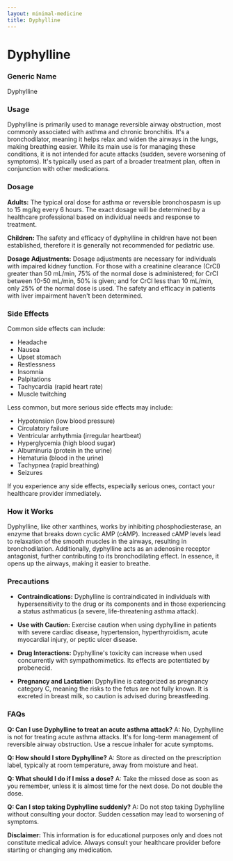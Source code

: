 ```yaml
---
layout: minimal-medicine
title: Dyphylline
---
```


# Dyphylline
### Generic Name
Dyphylline

### Usage
Dyphylline is primarily used to manage reversible airway obstruction, most commonly associated with asthma and chronic bronchitis.  It's a bronchodilator, meaning it helps relax and widen the airways in the lungs, making breathing easier.  While its main use is for managing these conditions, it is not intended for acute attacks (sudden, severe worsening of symptoms).  It's typically used as part of a broader treatment plan, often in conjunction with other medications.

### Dosage

**Adults:** The typical oral dose for asthma or reversible bronchospasm is up to 15 mg/kg every 6 hours.  The exact dosage will be determined by a healthcare professional based on individual needs and response to treatment.

**Children:** The safety and efficacy of dyphylline in children have not been established, therefore it is generally not recommended for pediatric use.

**Dosage Adjustments:**  Dosage adjustments are necessary for individuals with impaired kidney function.  For those with a creatinine clearance (CrCl) greater than 50 mL/min, 75% of the normal dose is administered; for CrCl between 10-50 mL/min, 50% is given; and for CrCl less than 10 mL/min, only 25% of the normal dose is used.  The safety and efficacy in patients with liver impairment haven't been determined.

### Side Effects

Common side effects can include:

* Headache
* Nausea
* Upset stomach
* Restlessness
* Insomnia
* Palpitations
* Tachycardia (rapid heart rate)
* Muscle twitching

Less common, but more serious side effects may include:

* Hypotension (low blood pressure)
* Circulatory failure
* Ventricular arrhythmia (irregular heartbeat)
* Hyperglycemia (high blood sugar)
* Albuminuria (protein in the urine)
* Hematuria (blood in the urine)
* Tachypnea (rapid breathing)
* Seizures


If you experience any side effects, especially serious ones, contact your healthcare provider immediately.

### How it Works

Dyphylline, like other xanthines, works by inhibiting phosphodiesterase, an enzyme that breaks down cyclic AMP (cAMP).  Increased cAMP levels lead to relaxation of the smooth muscles in the airways, resulting in bronchodilation.  Additionally, dyphylline acts as an adenosine receptor antagonist, further contributing to its bronchodilating effect.  In essence, it opens up the airways, making it easier to breathe.

### Precautions

* **Contraindications:** Dyphylline is contraindicated in individuals with hypersensitivity to the drug or its components and in those experiencing a status asthmaticus (a severe, life-threatening asthma attack).

* **Use with Caution:** Exercise caution when using dyphylline in patients with severe cardiac disease, hypertension, hyperthyroidism, acute myocardial injury, or peptic ulcer disease.

* **Drug Interactions:** Dyphylline's toxicity can increase when used concurrently with sympathomimetics.  Its effects are potentiated by probenecid.

* **Pregnancy and Lactation:** Dyphylline is categorized as pregnancy category C, meaning the risks to the fetus are not fully known. It is excreted in breast milk, so caution is advised during breastfeeding.

### FAQs

**Q: Can I use Dyphylline to treat an acute asthma attack?**
A: No, Dyphylline is not for treating acute asthma attacks.  It's for long-term management of reversible airway obstruction.  Use a rescue inhaler for acute symptoms.

**Q: How should I store Dyphylline?**
A: Store as directed on the prescription label, typically at room temperature, away from moisture and heat.

**Q: What should I do if I miss a dose?**
A: Take the missed dose as soon as you remember, unless it is almost time for the next dose.  Do not double the dose.

**Q: Can I stop taking Dyphylline suddenly?**
A: Do not stop taking Dyphylline without consulting your doctor.  Sudden cessation may lead to worsening of symptoms.


**Disclaimer:** This information is for educational purposes only and does not constitute medical advice.  Always consult your healthcare provider before starting or changing any medication.
